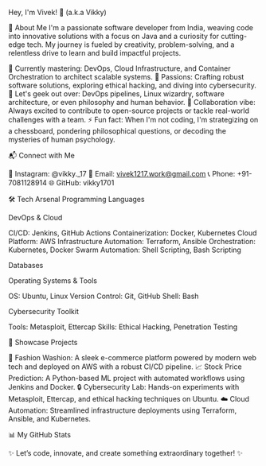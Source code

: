 Hey, I'm Vivek! 🚀 (a.k.a Vikky)

  



🌟 About Me
I'm a passionate software developer from India, weaving code into innovative solutions with a focus on Java and a curiosity for cutting-edge tech. My journey is fueled by creativity, problem-solving, and a relentless drive to learn and build impactful projects.

🌱 Currently mastering: DevOps, Cloud Infrastructure, and Container Orchestration to architect scalable systems.
👀 Passions: Crafting robust software solutions, exploring ethical hacking, and diving into cybersecurity.
💬 Let's geek out over: DevOps pipelines, Linux wizardry, software architecture, or even philosophy and human behavior.
💞️ Collaboration vibe: Always excited to contribute to open-source projects or tackle real-world challenges with a team.
⚡ Fun fact: When I'm not coding, I'm strategizing on a chessboard, pondering philosophical questions, or decoding the mysteries of human psychology.


📬 Connect with Me

📸 Instagram: @vikky._17
📧 Email: vivek1217.work@gmail.com
📞 Phone: +91-7081128914
🌐 GitHub: vikky1701


🛠️ Tech Arsenal
Programming Languages
   
DevOps & Cloud

CI/CD: Jenkins, GitHub Actions
Containerization: Docker, Kubernetes
Cloud Platform: AWS
Infrastructure Automation: Terraform, Ansible
Orchestration: Kubernetes, Docker Swarm
Automation: Shell Scripting, Bash Scripting

Databases
  
Operating Systems & Tools

OS: Ubuntu, Linux
Version Control: Git, GitHub
Shell: Bash

Cybersecurity Toolkit

Tools: Metasploit, Ettercap
Skills: Ethical Hacking, Penetration Testing


🚀 Showcase Projects

🛒 Fashion Washion: A sleek e-commerce platform powered by modern web tech and deployed on AWS with a robust CI/CD pipeline.
📈 Stock Price Prediction: A Python-based ML project with automated workflows using Jenkins and Docker.
🔒 Cybersecurity Lab: Hands-on experiments with Metasploit, Ettercap, and ethical hacking techniques on Ubuntu.
☁️ Cloud Automation: Streamlined infrastructure deployments using Terraform, Ansible, and Kubernetes.


📊 My GitHub Stats

  



  



  



  



  



✨ Let’s code, innovate, and create something extraordinary together! ✨
